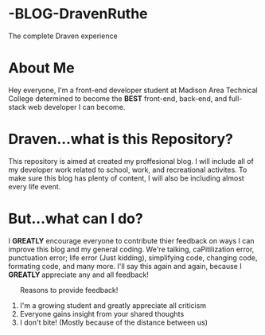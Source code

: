 # -BLOG-DravenRuthe
The complete Draven experience

<h1>About Me</h1>
<p>Hey everyone, I'm a front-end developer student at Madison Area Technical College determined to become the <strong> BEST</strong>
front-end, back-end, and full-stack web developer I can become.</p>

<h1>Draven...what is this Repository? </h1>
This repository is aimed at created my proffesional blog. I will include all of my developer work related to school, work, and recreational activites. To make sure this blog has plenty of content, I will also be including almost every life event.  

<h1>But...what can I do?</h1>
I <strong>GREATLY</strong> encourage everyone to contribute thier feedback on ways I can improve this blog and my general coding.
We're talking, caPitilization error, punctuation error; life error (Just kidding), simplifying code, changing code, formating code, and many more. I'll say this again and again, because I <strong> GREATLY </strong> appreciate any and all feedback! 
<ol>
<p> Reasons to provide feedback!</p>
<li>I'm a growing student and greatly appreciate all criticism</li>
<li>Everyone gains insight from your shared thoughts</li>
<li>I don't bite! (Mostly because of the distance between us)</li>

</ol>
